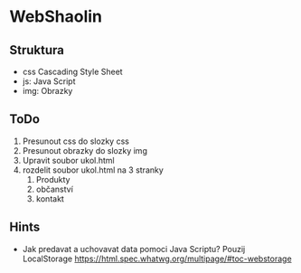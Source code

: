 # WebShaolin
## Struktura
- css Cascading Style Sheet
- js: Java Script 
- img: Obrazky
## ToDo
1. Presunout css do slozky css
2. Presunout obrazky do slozky img
3. Upravit soubor ukol.html
4. rozdelit soubor ukol.html na 3 stranky
   1. Produkty
   2. občanství
   3. kontakt
## Hints
- Jak  predavat a uchovavat data pomoci Java Scriptu? Pouzij LocalStorage
    https://html.spec.whatwg.org/multipage/#toc-webstorage 
